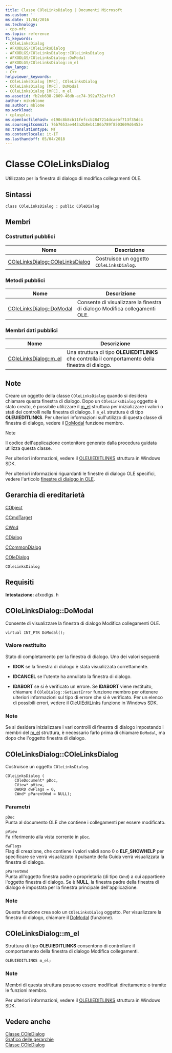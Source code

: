 ```yaml
---
title: Classe COleLinksDialog | Documenti Microsoft
ms.custom: ''
ms.date: 11/04/2016
ms.technology:
- cpp-mfc
ms.topic: reference
f1_keywords:
- COleLinksDialog
- AFXODLGS/COleLinksDialog
- AFXODLGS/COleLinksDialog::COleLinksDialog
- AFXODLGS/COleLinksDialog::DoModal
- AFXODLGS/COleLinksDialog::m_el
dev_langs:
- C++
helpviewer_keywords:
- COleLinksDialog [MFC], COleLinksDialog
- COleLinksDialog [MFC], DoModal
- COleLinksDialog [MFC], m_el
ms.assetid: fb2eb638-2809-46db-ac74-392a732affc7
author: mikeblome
ms.author: mblome
ms.workload:
- cplusplus
ms.openlocfilehash: e190c8b8cb11fefccb2847214dcaebf713f35dc4
ms.sourcegitcommit: 76b7653ae443a2b8eb1186b789f8503609d6453e
ms.translationtype: MT
ms.contentlocale: it-IT
ms.lasthandoff: 05/04/2018
---
```

# <a name="colelinksdialog-class"></a>Classe COleLinksDialog
Utilizzato per la finestra di dialogo di modifica collegamenti OLE.  
  
## <a name="syntax"></a>Sintassi  
  
```  
class COleLinksDialog : public COleDialog  
```  
  
## <a name="members"></a>Membri  
  
### <a name="public-constructors"></a>Costruttori pubblici  
  
|Nome|Descrizione|  
|----------|-----------------|  
|[COleLinksDialog::COleLinksDialog](#colelinksdialog)|Costruisce un oggetto `COleLinksDialog`.|  
  
### <a name="public-methods"></a>Metodi pubblici  
  
|Nome|Descrizione|  
|----------|-----------------|  
|[COleLinksDialog::DoModal](#domodal)|Consente di visualizzare la finestra di dialogo Modifica collegamenti OLE.|  
  
### <a name="public-data-members"></a>Membri dati pubblici  
  
|Nome|Descrizione|  
|----------|-----------------|  
|[COleLinksDialog::m_el](#m_el)|Una struttura di tipo **OLEUIEDITLINKS** che controlla il comportamento della finestra di dialogo.|  
  
## <a name="remarks"></a>Note  
 Creare un oggetto della classe `COleLinksDialog` quando si desidera chiamare questa finestra di dialogo. Dopo un `COleLinksDialog` oggetto è stato creato, è possibile utilizzare il [m_el](#m_el) struttura per inizializzare i valori o stati dei controlli nella finestra di dialogo. Il `m_el` struttura è di tipo **OLEUIEDITLINKS**. Per ulteriori informazioni sull'utilizzo di questa classe di finestra di dialogo, vedere il [DoModal](#domodal) funzione membro.  
  
> [!NOTE]
>  Il codice dell'applicazione contenitore generato dalla procedura guidata utilizza questa classe.  
  
 Per ulteriori informazioni, vedere il [OLEUIEDITLINKS](http://msdn.microsoft.com/library/windows/desktop/ms678492) struttura in Windows SDK.  
  
 Per ulteriori informazioni riguardanti le finestre di dialogo OLE specifici, vedere l'articolo [finestre di dialogo in OLE](../../mfc/dialog-boxes-in-ole.md).  
  
## <a name="inheritance-hierarchy"></a>Gerarchia di ereditarietà  
 [CObject](../../mfc/reference/cobject-class.md)  
  
 [CCmdTarget](../../mfc/reference/ccmdtarget-class.md)  
  
 [CWnd](../../mfc/reference/cwnd-class.md)  
  
 [CDialog](../../mfc/reference/cdialog-class.md)  
  
 [CCommonDialog](../../mfc/reference/ccommondialog-class.md)  
  
 [COleDialog](../../mfc/reference/coledialog-class.md)  
  
 `COleLinksDialog`  
  
## <a name="requirements"></a>Requisiti  
 **Intestazione:** afxodlgs. h  
  
##  <a name="domodal"></a>  COleLinksDialog::DoModal  
 Consente di visualizzare la finestra di dialogo Modifica collegamenti OLE.  
  
```  
virtual INT_PTR DoModal();
```  
  
### <a name="return-value"></a>Valore restituito  
 Stato di completamento per la finestra di dialogo. Uno dei valori seguenti:  
  
- **IDOK** se la finestra di dialogo è stata visualizzata correttamente.  
  
- **IDCANCEL** se l'utente ha annullato la finestra di dialogo.  
  
- **IDABORT** se si è verificato un errore. Se **IDABORT** viene restituito, chiamare il `COleDialog::GetLastError` funzione membro per ottenere ulteriori informazioni sul tipo di errore che si è verificato. Per un elenco di possibili errori, vedere il [OleUIEditLinks](http://msdn.microsoft.com/library/windows/desktop/ms679703) funzione in Windows SDK.  
  
### <a name="remarks"></a>Note  
 Se si desidera inizializzare i vari controlli di finestra di dialogo impostando i membri del [m_el](#m_el) struttura, è necessario farlo prima di chiamare `DoModal`, ma dopo che l'oggetto finestra di dialogo.  
  
##  <a name="colelinksdialog"></a>  COleLinksDialog::COleLinksDialog  
 Costruisce un oggetto `COleLinksDialog`.  
  
```  
COleLinksDialog (
    COleDocument* pDoc,  
    CView* pView,  
    DWORD dwFlags = 0,  
    CWnd* pParentWnd = NULL);
```  
  
### <a name="parameters"></a>Parametri  
 `pDoc`  
 Punta al documento OLE che contiene i collegamenti per essere modificato.  
  
 `pView`  
 Fa riferimento alla vista corrente in `pDoc`.  
  
 `dwFlags`  
 Flag di creazione, che contiene i valori validi sono 0 o **ELF_SHOWHELP** per specificare se verrà visualizzato il pulsante della Guida verrà visualizzata la finestra di dialogo.  
  
 `pParentWnd`  
 Punta all'oggetto finestra padre o proprietaria (di tipo `CWnd`) a cui appartiene l'oggetto finestra di dialogo. Se è **NULL**, la finestra padre della finestra di dialogo è impostata per la finestra principale dell'applicazione.  
  
### <a name="remarks"></a>Note  
 Questa funzione crea solo un `COleLinksDialog` oggetto. Per visualizzare la finestra di dialogo, chiamare il [DoModal](#domodal) (funzione).  
  
##  <a name="m_el"></a>  COleLinksDialog::m_el  
 Struttura di tipo **OLEUIEDITLINKS** consentono di controllare il comportamento della finestra di dialogo Modifica collegamenti.  
  
```  
OLEUIEDITLINKS m_el;  
```  
  
### <a name="remarks"></a>Note  
 Membri di questa struttura possono essere modificati direttamente o tramite le funzioni membro.  
  
 Per ulteriori informazioni, vedere il [OLEUIEDITLINKS](http://msdn.microsoft.com/library/windows/desktop/ms678492) struttura in Windows SDK.  
  
## <a name="see-also"></a>Vedere anche  
 [Classe COleDialog](../../mfc/reference/coledialog-class.md)   
 [Grafico delle gerarchie](../../mfc/hierarchy-chart.md)   
 [Classe COleDialog](../../mfc/reference/coledialog-class.md)
